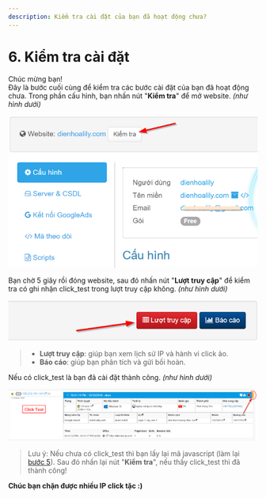 ```yaml
---
description: Kiểm tra cài đặt của bạn đã hoạt động chưa?
---
```


# 6. Kiểm tra cài đặt

Chúc mừng bạn!  
Đây là bước cuối cùng để kiểm tra các bước cài đặt của bạn đã hoạt động chưa. Trong phần cấu hình, bạn nhấn nút "**Kiểm tra**" để mở website. _\(như hình dưới\)_

![](../.gitbook/assets/test.png)

Bạn chờ 5 giây rồi đóng website, sau đó nhấn nút "**Lượt truy cập**" để kiểm tra có ghi nhận click\_test trong lượt truy cập không. _\(như hình dưới\)_

![](../.gitbook/assets/luot-truy-cap.png)

> * **Lượt truy cập**: giúp bạn xem lịch sử IP và hành vi click ảo.
> * **Báo cáo**: giúp bạn phân tích và gửi bồi hoàn.

Nếu có click\_test là bạn đã cài đặt thành công. _\(như hình dưới\)_

![Click\_test c&#xF3; d&#x1EA3;i m&#xE0;u &quot;cam&quot; &#x1EDF; g&#xF3;c ph&#x1EA3;i.](../.gitbook/assets/click-tets.png)

> Lưu ý: Nếu chưa có click\_test thì bạn lấy lại mã javascript \(làm lại [bước 5](https://help.clickgumshoe.com/bat-dau-cai-dat/gan-ma-theo-doi-website/co-ban)\). Sau đó nhấn lại nút "**Kiểm tra**", nếu thấy click\_test thì đã thành công!

**Chúc bạn chặn được nhiều IP click tặc :\)**


